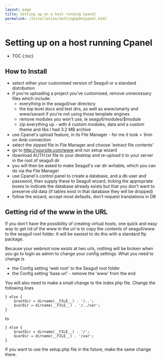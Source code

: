```yaml
---
layout: page
title: Setting up on a host running Cpanel
permalink: /Installation/SettingUpOnCpanel.html
---
```


<!-- Name: Installation/SettingUpOnCpanel -->
<!-- Version: 2 -->
<!-- Last-Modified: 2007/01/02 15:37:03 -->
<!-- Author: demian -->
# Setting up on a host running Cpanel
* TOC
{:toc}

## How to Install
 * select either your customised version of Seagull or a standard distribution
 * if you're uploading a project you've customised, remove unnecessary files which include:
   * everything in the seagull/var directory
   * the top level docs and test dirs, as well as www/smarty and www/savant if you're not using those template engines
   * remove modules you won't use, ie seagull/modules/$module
   * zip everything up - with 4 custom modules, data and a custom theme and libs I had 3.2 MB archive
 * use Cpanel's upload feature, in its File Manager - for me it took \< 1min on 4mb connection
 * select the zipped file in File Manager and choose 'extract file contents'
 * go to http://yoursite.com/www and run setup wizard
 * download AUTH.txt file to your desktop and re-upload it to your server in the root of seagull dir
 * you will then be asked to make Seagull's var dir writable, which you can do via the File Manager
 * use Cpanel's control panel to create a database, and a db user and password, then supply these to Seagull wizard, ticking the appropriate boxes to indicate the database already exists but that you don't want to preserve old data (if tables exist in that database they will be dropped)
 * follow the wizard, accept most defaults, don't request translations in DB

## Getting rid of the www in the URL
If you don't have the possibility of creating virtual hosts, one quick and easy way to get rid of the www  in the url is to copy the contents of seagull/www to the seagull root folder.  It will be easiest to do this with a standard ftp package.

Because your webroot now exists at two urls, nothing will be broken when you go to login as admin to change your config settings.  What you need to change is 

 * the Config setting 'web root' to the Seagull root folder
 * the Config setting 'base url' - remove the 'www' from the end

You will also need to make a small change to the index.php file.  Change the following lines


	} else {
	    $rootDir = dirname(__FILE__) . '/..';
	    $varDir = dirname(__FILE__) . '/../var';
	}

to 

	} else {
	    $rootDir = dirname(__FILE__) . '/';
	    $varDir = dirname(__FILE__) . '/var';
	}

If you want to use the setup.php file in the future, make the same change there.